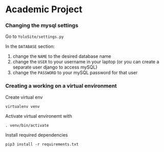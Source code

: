 
# Academic Project


### Changing the mysql settings

Go to ``` YoloSite/settings.py ```

In the ```DATABASE``` section:
1. change the ```NAME``` to the desired database name
2. change the ```USER``` to your username in your laptop (or you can create a separate user django to access mySQL)
3. change the ```PASSWORD``` to your mySQL password for that user

### Creating a working on a virtual environment

Create virtual env
```
virtualenv venv 
```

Activate virtual environemt with

```
. venv/bin/activate
```

Install required dependencies

```
pip3 install -r requirements.txt
```
